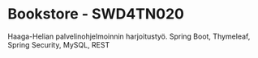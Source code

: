# Bookstore - SWD4TN020

Haaga-Helian palvelinohjelmoinnin harjoitustyö. Spring Boot, Thymeleaf, Spring Security, MySQL, REST
